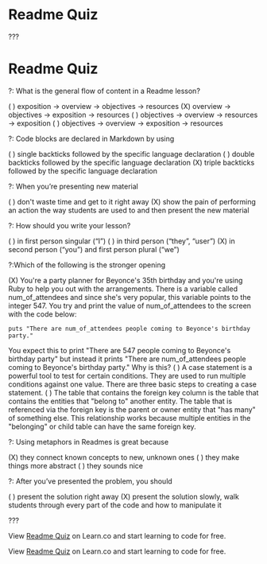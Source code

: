 # Readme Quiz

???

# Readme Quiz

?: What is the general flow of content in a Readme lesson? 

( ) exposition -> overview -> objectives -> resources
(X) overview -> objectives -> exposition -> resources
( ) objectives -> overview -> resources -> exposition
( ) objectives -> overview -> exposition -> resources


?: Code blocks are declared in Markdown by using

( ) single backticks followed by the specific language declaration
( ) double backticks followed by the specific language declaration
(X) triple backticks followed by the specific language declaration


?: When you’re presenting new material 

( ) don't waste time and get to it right away
(X) show the pain of performing an action the way students are used to and then present the new material


?: How should you write your lesson?

( ) in first person singular (“I”)
( ) in third person (“they”, “user”)
(X) in second person (“you”) and first person plural (“we”)

?:Which of the following is the stronger opening

(X)  You're a party planner for Beyonce's 35th birthday and you're using Ruby to help you out with the arrangements. There is a variable called num_of_attendees and since she's very popular, this variable points to the integer 547. You try and print the value of num_of_attendees to the screen with the code below:

`puts "There are num_of_attendees people coming to Beyonce's birthday party."`

You expect this to print "There are 547 people coming to Beyonce's birthday party" but instead it prints "There are num_of_attendees people coming to Beyonce's birthday party." Why is this?
( ) A case statement is a powerful tool to test for certain conditions. They are used to run multiple conditions against one value. There are three basic steps to creating a case statement.
( ) The table that contains the foreign key column is the table that contains the entities that "belong to" another entity. The table that is referenced via the foreign key is the parent or owner entity that "has many" of something else. This relationship works because multiple entities in the "belonging" or child table can have the same foreign key.

?: Using metaphors in Readmes is great because

(X) they connect known concepts to new, unknown ones
( ) they make things more abstract
( ) they sounds nice


?: After you’ve presented the problem, you should

( ) present the solution right away
(X) present the solution slowly, walk students through every part of the code and how to manipulate it


???



<p data-visibility='hidden'>View <a href='https://learn.co/lessons/readme-quiz'>Readme Quiz</a> on Learn.co and start learning to code for free.</p>

<p class='util--hide'>View <a href='https://learn.co/lessons/readme-quiz'>Readme Quiz</a> on Learn.co and start learning to code for free.</p>
